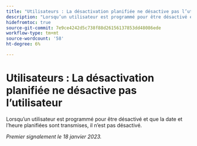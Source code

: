 ```yaml
---
title: "Utilisateurs : La désactivation planifiée ne désactive pas l’utilisateur"
description: "Lorsqu’un utilisateur est programmé pour être désactivé et que la date et l’heure planifiées sont transmises, il n’est pas désactivé."
hidefromtoc: true
source-git-commit: 7e9ce4242d5c738f88d26156137853dd48086ede
workflow-type: tm+mt
source-wordcount: '58'
ht-degree: 6%

---
```



# Utilisateurs : La désactivation planifiée ne désactive pas l’utilisateur

Lorsqu’un utilisateur est programmé pour être désactivé et que la date et l’heure planifiées sont transmises, il n’est pas désactivé.

_Premier signalement le 18 janvier 2023._


